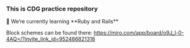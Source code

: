 <h3>This is CDG practice repository</h1>
🌱 We’re currently learning **Ruby and Rails**

Block schemes can be found there:
https://miro.com/app/board/o9J_l-0-4AQ=/?invite_link_id=952486821318
